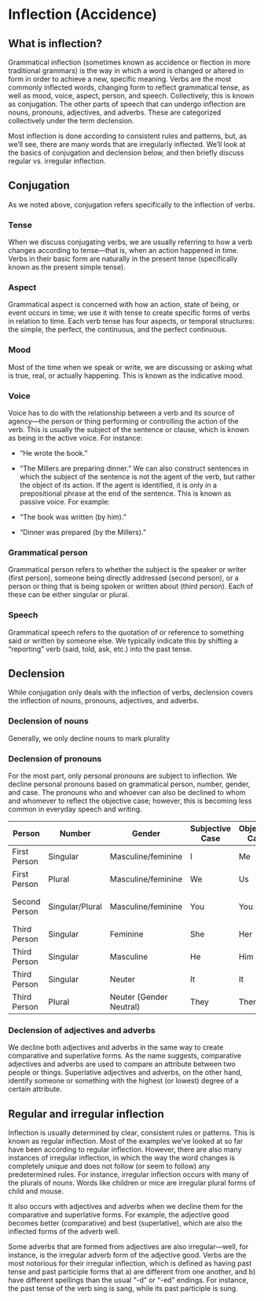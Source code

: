 # Inflection (Accidence)

## What is inflection?

Grammatical inflection (sometimes known as accidence or flection in more traditional grammars) is the way in which a word is changed or altered in form in order to achieve a new, specific meaning.
Verbs are the most commonly inflected words, changing form to reflect grammatical tense, as well as mood, voice, aspect, person, and speech. Collectively, this is known as conjugation.
The other parts of speech that can undergo inflection are nouns, pronouns, adjectives, and adverbs. These are categorized collectively under the term declension.

Most inflection is done according to consistent rules and patterns, but, as we’ll see, there are many words that are irregularly inflected.
We’ll look at the basics of conjugation and declension below, and then briefly discuss regular vs. irregular inflection.

## Conjugation

As we noted above, conjugation refers specifically to the inflection of verbs.

### Tense

When we discuss conjugating verbs, we are usually referring to how a verb changes according to tense—that is, when an action happened in time. Verbs in their basic form are naturally in the present tense (specifically known as the present simple tense).

### Aspect

Grammatical aspect is concerned with how an action, state of being, or event occurs in time; we use it with tense to create specific forms of verbs in relation to time.
Each verb tense has four aspects, or temporal structures: the simple, the perfect, the continuous, and the perfect continuous.

### Mood

Most of the time when we speak or write, we are discussing or asking what is true, real, or actually happening. This is known as the indicative mood.

### Voice

Voice has to do with the relationship between a verb and its source of agency—the person or thing performing or controlling the action of the verb. This is usually the subject of the sentence or clause, which is known as being in the active voice. For instance:

- “He wrote the book.”
- “The Millers are preparing dinner.”
  We can also construct sentences in which the subject of the sentence is not the agent of the verb, but rather the object of its action. If the agent is identified, it is only in a prepositional phrase at the end of the sentence. This is known as passive voice. For example:

- “The book was written (by him).”
- “Dinner was prepared (by the Millers).”

### Grammatical person

Grammatical person refers to whether the subject is the speaker or writer (first person), someone being directly addressed (second person), or a person or thing that is being spoken or written about (third person). Each of these can be either singular or plural.

### Speech

Grammatical speech refers to the quotation of or reference to something said or written by someone else. We typically indicate this by shifting a “reporting” verb (said, told, ask, etc.) into the past tense.

## Declension

While conjugation only deals with the inflection of verbs, declension covers the inflection of nouns, pronouns, adjectives, and adverbs.

### Declension of nouns

Generally, we only decline nouns to mark plurality

### Declension of pronouns

For the most part, only personal pronouns are subject to inflection. We decline personal pronouns based on grammatical person, number, gender, and case. The pronouns who and whoever can also be declined to whom and whomever to reflect the objective case; however, this is becoming less common in everyday speech and writing.

| **Person**    | **Number**      | **Gender**              | **Subjective Case** | **Objective Case** | **Possessive Determiner** | **Possessive Pronoun** | **Reflexive Pronoun**           |
| ------------- | --------------- | ----------------------- | ------------------- | ------------------ | ------------------------- | ---------------------- | ------------------------------- |
| First Person  | Singular        | Masculine/feminine      | I                   | Me                 | My                        | Mine                   | Myself                          |
| First Person  | Plural          | Masculine/feminine      | We                  | Us                 | Our                       | Ours                   | Ourselves                       |
| Second Person | Singular/Plural | Masculine/feminine      | You                 | You                | Your                      | Yours                  | Yourself (Yourselves if plural) |
| Third Person  | Singular        | Feminine                | She                 | Her                | Her                       | Hers                   | Herself                         |
| Third Person  | Singular        | Masculine               | He                  | Him                | His                       | His                    | Himself                         |
| Third Person  | Singular        | Neuter                  | It                  | It                 | Its                       | Its (own)              | Itself                          |
| Third Person  | Plural          | Neuter (Gender Neutral) | They                | Them               | Their                     | Theirs                 | Themselves                      |

### Declension of adjectives and adverbs

We decline both adjectives and adverbs in the same way to create comparative and superlative forms. As the name suggests, comparative adjectives and adverbs are used to compare an attribute between two people or things. Superlative adjectives and adverbs, on the other hand, identify someone or something with the highest (or lowest) degree of a certain attribute.

## Regular and irregular inflection

Inflection is usually determined by clear, consistent rules or patterns. This is known as regular inflection. Most of the examples we’ve looked at so far have been according to regular inflection.
However, there are also many instances of irregular inflection, in which the way the word changes is completely unique and does not follow (or seem to follow) any predetermined rules.
For instance, irregular inflection occurs with many of the plurals of nouns. Words like children or mice are irregular plural forms of child and mouse.

It also occurs with adjectives and adverbs when we decline them for the comparative and superlative forms. For example, the adjective good becomes better (comparative) and best (superlative), which are also the inflected forms of the adverb well.

Some adverbs that are formed from adjectives are also irregular—well, for instance, is the irregular adverb form of the adjective good.
Verbs are the most notorious for their irregular inflection, which is defined as having past tense and past participle forms that a) are different from one another, and b) have different spellings than the usual “-d” or “-ed” endings. For instance, the past tense of the verb sing is sang, while its past participle is sung.
